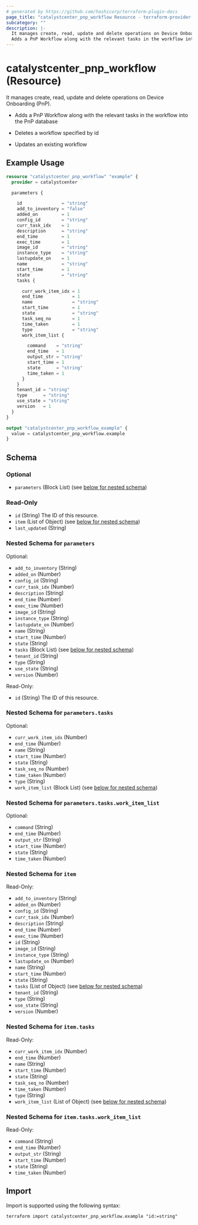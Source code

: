 ```yaml
---
# generated by https://github.com/hashicorp/terraform-plugin-docs
page_title: "catalystcenter_pnp_workflow Resource - terraform-provider-catalystcenter"
subcategory: ""
description: |-
  It manages create, read, update and delete operations on Device Onboarding (PnP).
  Adds a PnP Workflow along with the relevant tasks in the workflow into the PnP databaseDeletes a workflow specified by idUpdates an existing workflow
---
```


# catalystcenter_pnp_workflow (Resource)

It manages create, read, update and delete operations on Device Onboarding (PnP).

- Adds a PnP Workflow along with the relevant tasks in the workflow into the PnP database

- Deletes a workflow specified by id

- Updates an existing workflow

## Example Usage

```terraform
resource "catalystcenter_pnp_workflow" "example" {
  provider = catalystcenter

  parameters {

    id               = "string"
    add_to_inventory = "false"
    added_on         = 1
    config_id        = "string"
    curr_task_idx    = 1
    description      = "string"
    end_time         = 1
    exec_time        = 1
    image_id         = "string"
    instance_type    = "string"
    lastupdate_on    = 1
    name             = "string"
    start_time       = 1
    state            = "string"
    tasks {

      curr_work_item_idx = 1
      end_time           = 1
      name               = "string"
      start_time         = 1
      state              = "string"
      task_seq_no        = 1
      time_taken         = 1
      type               = "string"
      work_item_list {

        command    = "string"
        end_time   = 1
        output_str = "string"
        start_time = 1
        state      = "string"
        time_taken = 1
      }
    }
    tenant_id = "string"
    type      = "string"
    use_state = "string"
    version   = 1
  }
}

output "catalystcenter_pnp_workflow_example" {
  value = catalystcenter_pnp_workflow.example
}
```

<!-- schema generated by tfplugindocs -->
## Schema

### Optional

- `parameters` (Block List) (see [below for nested schema](#nestedblock--parameters))

### Read-Only

- `id` (String) The ID of this resource.
- `item` (List of Object) (see [below for nested schema](#nestedatt--item))
- `last_updated` (String)

<a id="nestedblock--parameters"></a>
### Nested Schema for `parameters`

Optional:

- `add_to_inventory` (String)
- `added_on` (Number)
- `config_id` (String)
- `curr_task_idx` (Number)
- `description` (String)
- `end_time` (Number)
- `exec_time` (Number)
- `image_id` (String)
- `instance_type` (String)
- `lastupdate_on` (Number)
- `name` (String)
- `start_time` (Number)
- `state` (String)
- `tasks` (Block List) (see [below for nested schema](#nestedblock--parameters--tasks))
- `tenant_id` (String)
- `type` (String)
- `use_state` (String)
- `version` (Number)

Read-Only:

- `id` (String) The ID of this resource.

<a id="nestedblock--parameters--tasks"></a>
### Nested Schema for `parameters.tasks`

Optional:

- `curr_work_item_idx` (Number)
- `end_time` (Number)
- `name` (String)
- `start_time` (Number)
- `state` (String)
- `task_seq_no` (Number)
- `time_taken` (Number)
- `type` (String)
- `work_item_list` (Block List) (see [below for nested schema](#nestedblock--parameters--tasks--work_item_list))

<a id="nestedblock--parameters--tasks--work_item_list"></a>
### Nested Schema for `parameters.tasks.work_item_list`

Optional:

- `command` (String)
- `end_time` (Number)
- `output_str` (String)
- `start_time` (Number)
- `state` (String)
- `time_taken` (Number)




<a id="nestedatt--item"></a>
### Nested Schema for `item`

Read-Only:

- `add_to_inventory` (String)
- `added_on` (Number)
- `config_id` (String)
- `curr_task_idx` (Number)
- `description` (String)
- `end_time` (Number)
- `exec_time` (Number)
- `id` (String)
- `image_id` (String)
- `instance_type` (String)
- `lastupdate_on` (Number)
- `name` (String)
- `start_time` (Number)
- `state` (String)
- `tasks` (List of Object) (see [below for nested schema](#nestedobjatt--item--tasks))
- `tenant_id` (String)
- `type` (String)
- `use_state` (String)
- `version` (Number)

<a id="nestedobjatt--item--tasks"></a>
### Nested Schema for `item.tasks`

Read-Only:

- `curr_work_item_idx` (Number)
- `end_time` (Number)
- `name` (String)
- `start_time` (Number)
- `state` (String)
- `task_seq_no` (Number)
- `time_taken` (Number)
- `type` (String)
- `work_item_list` (List of Object) (see [below for nested schema](#nestedobjatt--item--tasks--work_item_list))

<a id="nestedobjatt--item--tasks--work_item_list"></a>
### Nested Schema for `item.tasks.work_item_list`

Read-Only:

- `command` (String)
- `end_time` (Number)
- `output_str` (String)
- `start_time` (Number)
- `state` (String)
- `time_taken` (Number)

## Import

Import is supported using the following syntax:

```shell
terraform import catalystcenter_pnp_workflow.example "id:=string"
```
